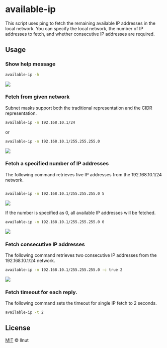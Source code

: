 # available-ip
This script uses ping to fetch the remaining available IP addresses in the local network. You can specify the local network, the number of IP addresses to fetch, and whether consecutive IP addresses are required.

## Usage

### Show help message
```bash
available-ip -h
```
![](https://github.com/llnut/available-ip/blob/master/img/help.png?raw=true)

### Fetch from given network
Subnet masks support both the traditional representation and the CIDR representation.
```bash
available-ip -n 192.168.10.1/24
```
or
```bash
available-ip -n 192.168.10.1/255.255.255.0
```
![](https://github.com/llnut/available-ip/blob/master/img/given_network.png?raw=true)


### Fetch a specified number of IP addresses
The following command retrieves five IP addresses from the 192.168.10.1/24 network.
```bash

available-ip -n 192.168.10.1/255.255.255.0 5
```
![](https://github.com/llnut/available-ip/blob/master/img/number2.png?raw=true)

If the number is specified as 0, all available IP addresses will be fetched.
```bash
available-ip -n 192.168.10.1/255.255.255.0 0
```

![](https://github.com/llnut/available-ip/blob/master/img/number.png?raw=true)

### Fetch consecutive IP addresses
The following command retrieves two consecutive IP addresses from the 192.168.10.1/24 network.

```bash
available-ip -n 192.168.10.1/255.255.255.0 -c true 2
```
![](https://github.com/llnut/available-ip/blob/master/img/consecutive.png?raw=true)

### Fetch timeout for each reply.
The following command sets the timeout for single IP fetch to 2 seconds.
```bash
available-ip -t 2
```

## License
[MIT](LICENSE) © llnut
